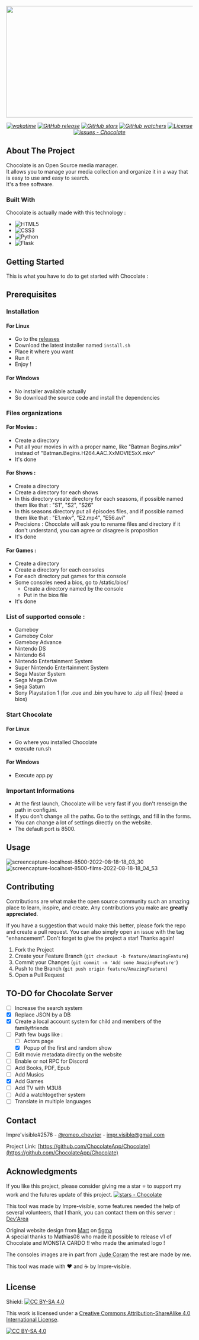 <p align="center">
    <img src="https://user-images.githubusercontent.com/69050895/185436929-c80736b3-07ce-434b-ba96-d753c8e9f83c.png" height="300px" width="575px">
</p>

<div style="font-style: italic; text-align: center;" markdown="1" align="center">

[![wakatime](https://wakatime.com/badge/user/4cf4132a-4ced-411d-b714-67bdbdc84527/project/ecce3f45-dba9-4e4b-8f78-693c6d237d1c.svg)](https://wakatime.com/badge/user/4cf4132a-4ced-411d-b714-67bdbdc84527/project/ecce3f45-dba9-4e4b-8f78-693c6d237d1c)
  [![GitHub release](https://img.shields.io/github/release/Impre-visible/Chocolate?include_prereleases=&sort=semver&color=blue)](https://github.com/Impre-visible/Chocolate/releases/)
  [![GitHub stars](https://img.shields.io/github/stars/Impre-visible/Chocolate?style=social&label=Stars&color=blue)](https://github.com/Impre-visible/Chocolate)
  [![GitHub watchers](https://img.shields.io/github/watchers/Impre-visible/Chocolate?style=social&label=Watchers&color=blue)](https://github.com/Impre-visible/Chocolate)
  [![License](https://img.shields.io/badge/License-MIT-blue)](#license)
  [![issues - Chocolate](https://img.shields.io/github/issues/Impre-visible/Chocolate)](https://github.com/Impre-visible/Chocolate/issues)

</div>

## About The Project
Chocolate is an Open Source media manager.<br>
It allows you to manage your media collection and organize it in a way that is easy to use and easy to search.<br>
It's a free software.<br>

### Built With

Chocolate is actually made with this technology :

* ![HTML5](https://img.shields.io/badge/html5-%23E34F26.svg?style=for-the-badge&logo=html5&logoColor=white)
* ![CSS3](https://img.shields.io/badge/css3-%231572B6.svg?style=for-the-badge&logo=css3&logoColor=white)
* ![Python](https://img.shields.io/badge/python-3670A0?style=for-the-badge&logo=python&logoColor=ffdd54)
* ![Flask](https://img.shields.io/badge/flask-%23000.svg?style=for-the-badge&logo=flask&logoColor=white) 


<!-- GETTING STARTED -->
## Getting Started

This is what you have to do to get started with Chocolate :

## Prerequisites

### Installation

#### For Linux
* Go to the [releases](https://github.com/Impre-visible/Chocolate/releases/)
* Download the latest installer named `install.sh`
* Place it where you want
* Run it
* Enjoy !

#### For Windows
* No installer available actually
* So download the source code and install the dependencies

### Files organizations

#### For Movies :
* Create a directory
* Put all your movies in with a proper name, like "Batman Begins.mkv" instead of "Batman.Begins.H264.AAC.XxMOVIESxX.mkv"
* It's done

#### For Shows :
* Create a directory
* Create a directory for each shows
* In this directory create directory for each seasons, if possible named them like that : "S1", "S2", "S26"
* In this seasons directory put all épisodes files, and if possible named them like that : "E1.mkv", "E2.mp4", "E56.avi"
* Precisions : Chocolate will ask you to rename files and directory if it don't understand, you can agree or disagree is proposition
* It's done

#### For Games :
* Create a directory
* Create a directory for each consoles
* For each directory put games for this console
* Some consoles need a bios, go to /static/bios/
  * Create a directory named by the console
  * Put in the bios file
* It's done

### List of supported console :
  * Gameboy
  * Gameboy Color
  * Gameboy Advance
  * Nintendo DS
  * Nintendo 64
  * Nintendo Entertainment System
  * Super Nintendo Entertainment System
  * Sega Master System
  * Sega Mega Drive
  * Sega Saturn
  * Sony Playstation 1 (for .cue and .bin you have to .zip all files) (need a bios)

### Start Chocolate

#### For Linux
* Go where you installed Chocolate
* execute run.sh

#### For Windows
* Execute app.py

### Important Informations
* At the first launch, Chocolate will be very fast if you don't renseign the path in config.ini.
* If you don't change all the paths. Go to the settings, and fill in the forms.
* You can change a lot of settings directly on the website.
* The default port is 8500.

<!-- USAGE EXAMPLES -->
## Usage
![screencapture-localhost-8500-2022-08-18-18_03_30](https://user-images.githubusercontent.com/69050895/185441919-61db8093-8aa7-49d1-aa58-d04520b9a250.png)
![screencapture-localhost-8500-films-2022-08-18-18_04_53](https://user-images.githubusercontent.com/69050895/185442124-ecf72fe9-344f-4836-b21b-597c4c36c1d0.png)



<!-- CONTRIBUTING -->
## Contributing

Contributions are what make the open source community such an amazing place to learn, inspire, and create. Any contributions you make are **greatly appreciated**.

If you have a suggestion that would make this better, please fork the repo and create a pull request. You can also simply open an issue with the tag "enhancement".
Don't forget to give the project a star! Thanks again!

1. Fork the Project
2. Create your Feature Branch (`git checkout -b feature/AmazingFeature`)
3. Commit your Changes (`git commit -m 'Add some AmazingFeature'`)
4. Push to the Branch (`git push origin feature/AmazingFeature`)
5. Open a Pull Request

## TO-DO for Chocolate Server

- [ ] Increase the search system
- [X] Replace JSON by a DB
- [X] Create a local account system for child and members of the family/friends
- [ ] Path few bugs like :
  - [ ] Actors page
  - [X] Popup of the first and random show
- [ ] Edit movie metadata directly on the website
- [ ] Enable or not RPC for Discord
- [ ] Add Books, PDF, Epub
- [ ] Add Musics
- [X] Add Games
- [ ] Add TV with M3U8
- [ ] Add a watchtogether system
- [ ] Translate in multiple languages

<!-- CONTACT -->
## Contact

Impre'visible#2576 - [@romeo_chevrier](https://twitter.com/romeo_chevrier) - impr.visible@gmail.com

Project Link: [https://github.com/ChocolateApp/Chocolate](https://github.com/ChocolateApp/Chocolate)


<!-- ACKNOWLEDGMENTS -->
## Acknowledgments

If you like this project, please consider giving me a star ⭐ to support my work and the futures update of this project. 
[![stars - Chocolate](https://img.shields.io/github/stars/Impre-visible/Chocolate?style=social)](https://github.com/Impre-visible/Chocolate)

This tool was made by Impre-visible, some features needed the help of several volunteers, that I thank, you can contact them on this server : [Dev'Area](https://discord.gg/hTmbFePH)

Original website design from [Mart](https://www.figma.com/@Martbrady) on [figma](https://www.figma.com/community/file/970595453636409922)<br>
A special thanks to Mathias08 who made it possible to release v1 of Chocolate and MONSTA CARDO !! who made the animated logo !

The consoles images are in part from [Jude Coram](https://www.judecoram.com/pixel-art-game-consoles/) the rest are made by me.

This tool was made with ❤ and ☕ by Impre-visible.

<!-- LICENSE -->
## License

Shield: [![CC BY-SA 4.0][cc-by-sa-shield]][cc-by-sa]

This work is licensed under a
[Creative Commons Attribution-ShareAlike 4.0 International License][cc-by-sa].

[![CC BY-SA 4.0][cc-by-sa-image]][cc-by-sa]

[cc-by-sa]: http://creativecommons.org/licenses/by-sa/4.0/
[cc-by-sa-image]: https://licensebuttons.net/l/by-sa/4.0/88x31.png
[cc-by-sa-shield]: https://img.shields.io/badge/License-CC%20BY--SA%204.0-lightgrey.svg
